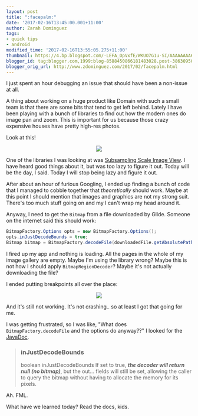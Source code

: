 ```yaml
---
layout: post
title: ":facepalm:"
date: '2017-02-16T13:45:00.001+11:00'
author: Zarah Dominguez
tags:
- quick tips
- android
modified_time: '2017-02-16T13:55:05.275+11:00'
thumbnail: https://4.bp.blogspot.com/-LEFA_OpVxfE/WKUO7G1u-SI/AAAAAAAA6p4/CHLtt8Yd83gpPaO8sAQyzOTMM2LLQSazQCLcB/s72-c/Screen%2BShot%2B2017-02-16%2Bat%2B12.54.33.png
blogger_id: tag:blogger.com,1999:blog-8588450866181483028.post-3863095032105418677
blogger_orig_url: http://www.zdominguez.com/2017/02/facepalm.html
---
```


I just spent an hour debugging an issue that should have been a non-issue at all.

A thing about working on a huge product like Domain with such a small team is that there are some bits that tend to get left behind. Lately I have been playing with a bunch of libraries to find out how the modern ones do image pan and zoom. This is important for us because those crazy expensive houses have pretty high-res photos.

Look at this!

<p style="text-align: center"><img src="https://rimh2.domain.com.au/5pjPFc__qQEbPU029VBKG1glNpI=/fit-in/1600x1200/filters:format(jpeg)/2013355609_1_0_170130_112519-w4134-h2756"></p>

One of the libraries I was looking at was [Subsampling Scale Image View](https://github.com/davemorrissey/subsampling-scale-image-view). I have heard good things about it, but was too lazy to figure it out. Today will be the day, I said. Today I will stop being lazy and figure it out.

After about an hour of furious Googling, I ended up finding a bunch of code that I managed to cobble together that _theoretically_ should work. Maybe at this point I should mention that images and graphics are not my strong suit. There's too much stuff going on and my I can't wrap my head around it.

Anyway, I need to get the `Bitmap` from a file downloaded by Glide. Someone on the internet said this should work:

```java
BitmapFactory.Options opts = new BitmapFactory.Options();
opts.inJustDecodeBounds = true;
Bitmap bitmap = BitmapFactory.decodeFile(downloadedFile.getAbsolutePath(), opts);
```

I fired up my app and nothing is loading. All the pages in the whole of my image gallery are empty. Maybe I'm using the library wrong? Maybe this is not how I should apply `BitmapRegionDecoder`? Maybe it's not actually downloading the file?

I ended putting breakpoints all over the place:

<p style="text-align: center"><img src="https://4.bp.blogspot.com/-LEFA_OpVxfE/WKUO7G1u-SI/AAAAAAAA6p4/CHLtt8Yd83gpPaO8sAQyzOTMM2LLQSazQCLcB/s640/Screen%2BShot%2B2017-02-16%2Bat%2B12.54.33.png"></p>

And it's still not working. It's not crashing.. so at least I got that going for me.

I was getting frustrated, so I was like, "What does `BitmapFactory.decodeFile` and the options do anyway??" I looked for the [JavaDoc](https://developer.android.com/reference/android/graphics/BitmapFactory.Options.html#inJustDecodeBounds).



> ### inJustDecodeBounds
>
> boolean inJustDecodeBounds
> If set to true, **_the decoder will return null (no bitmap)_**, but the out... fields will still be set, allowing the caller to query the bitmap without having to allocate the memory for its pixels.



Ah. FML.

What have we learned today? Read the docs, kids.
